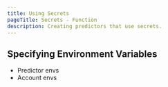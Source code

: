 ```yaml
---
title: Using Secrets
pageTitle: Secrets - Function
description: Creating predictors that use secrets.
---
```


## Specifying Environment Variables
- Predictor envs
- Account envs